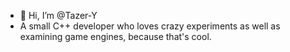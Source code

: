 - 👋 Hi, I’m @Tazer-Y
- A small C++ developer who loves crazy experiments as well as examining game engines, because that's cool.
